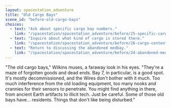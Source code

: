 ```yaml
---
layout: spacestation_adventure
title: "Old Cargo Bays"
scene_id: "before-old-cargo-bays"
choices:
  - text: "Ask about specific cargo bay numbers."
    link: "/spacestation/spacestation_adventure/before/25-specific-cargo-bays/"
  - text: "Inquire about what kind of cargo is stored there."
    link: "/spacestation/spacestation_adventure/before/26-cargo-contents/"
  - text: "Return to discussing the abandoned medbay."
    link: "/spacestation/spacestation_adventure/before/24-abandoned-medbay/"
---
```


"The old cargo bays," Wilkins muses, a faraway look in his eyes. "They're a maze of forgotten goods and dead ends. Bay 7, in particular, is a good spot. It's mostly decommissioned, and the Wires don't bother with it much. Too much interference from the old loading equipment, too many nooks and crannies for their sensors to penetrate. You might find anything in there, from ancient Earth artifacts to illicit tech. Just be careful. Some of those old bays have... residents. Things that don't like being disturbed."

